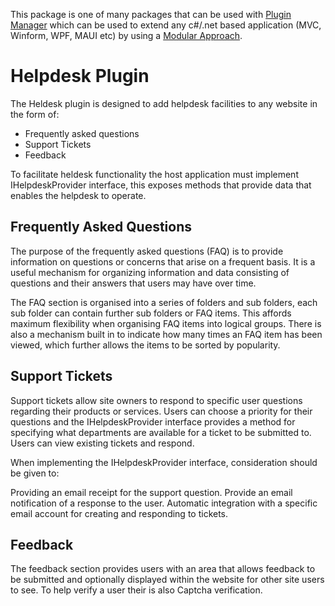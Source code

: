 ﻿This package is one of many packages that can be used with [Plugin Manager](https://www.nuget.org/packages/PluginManager) which can be used to extend any c#/.net based application (MVC, Winform, WPF, MAUI etc) by using a [Modular Approach](https://pluginmanager.website/docs/Document/A-Modular-Approach/).

# Helpdesk Plugin
The Heldesk plugin is designed to add helpdesk facilities to any website in the form of:

- Frequently asked questions
- Support Tickets
- Feedback


To facilitate heldesk functionality the host application must implement IHelpdeskProvider interface, this exposes methods that provide data that enables the helpdesk to operate.

## Frequently Asked Questions
The purpose of the frequently asked questions (FAQ) is to provide information on questions or concerns that arise on a frequent basis. It is a useful mechanism for organizing information and data consisting of questions and their answers that users may have over time.

The FAQ section is organised into a series of folders and sub folders, each sub folder can contain further sub folders or FAQ items. This affords maximum flexibility when organising FAQ items into logical groups. There is also a mechanism built in to indicate how many times an FAQ item has been viewed, which further allows the items to be sorted by popularity.

## Support Tickets
Support tickets allow site owners to respond to specific user questions regarding their products or services. Users can choose a priority for their questions and the IHelpdeskProvider interface provides a method for specifying what departments are available for a ticket to be submitted to. Users can view existing tickets and respond.

When implementing the IHelpdeskProvider interface, consideration should be given to:

Providing an email receipt for the support question.
Provide an email notification of a response to the user.
Automatic integration with a specific email account for creating and responding to tickets.
## Feedback
The feedback section provides users with an area that allows feedback to be submitted and optionally displayed within the website for other site users to see. To help verify a user their is also Captcha verification.